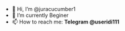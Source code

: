 - 👋 Hi, I’m @juracucumber1
- 🌱 I’m currently Beginer
- 📫 How to reach me: **Telegram @useridi111**

<!---
juracucumber1/juracucumber1 is a ✨ special ✨ repository because its `README.md` (this file) appears on your GitHub profile.
You can click the Preview link to take a look at your changes.
--->
